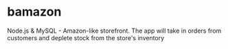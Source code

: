 # bamazon
Node.js &amp; MySQL - Amazon-like storefront. The app will take in orders from customers and deplete stock from the store's inventory
